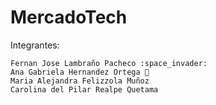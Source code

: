 # MercadoTech
Integrantes:

	Fernan Jose Lambraño Pacheco :space_invader:
	Ana Gabriela Hernandez Ortega 💫
	Maria Alejandra Felizzola Muñoz
	Carolina del Pilar Realpe Quetama


